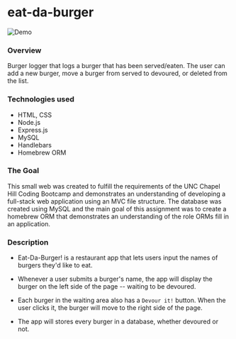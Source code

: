 # eat-da-burger

![Demo](https://github.com/clairestolp/eat-da-burger/blob/master/demo.gif?raw=true)

### Overview
Burger logger that logs a burger that has been served/eaten. The user can add a new burger, move a burger from served to devoured, or deleted from the list.

### Technologies used
* HTML, CSS
* Node.js
* Express.js
* MySQL
* Handlebars
* Homebrew ORM

### The Goal
This small web was created to fulfill the requirements of the UNC Chapel Hill Coding Bootcamp and demonstrates an understanding of developing a full-stack web application using an MVC file structure. The database was created using MySQL and the main goal of this assignment was to create a homebrew ORM that demonstrates an understanding of the role ORMs fill in an application.

### Description
* Eat-Da-Burger! is a restaurant app that lets users input the names of burgers they'd like to eat.

* Whenever a user submits a burger's name, the app will display the burger on the left side of the page -- waiting to be devoured.

* Each burger in the waiting area also has a `Devour it!` button. When the user clicks it, the burger will move to the right side of the page.

* The app will stores every burger in a database, whether devoured or not.
